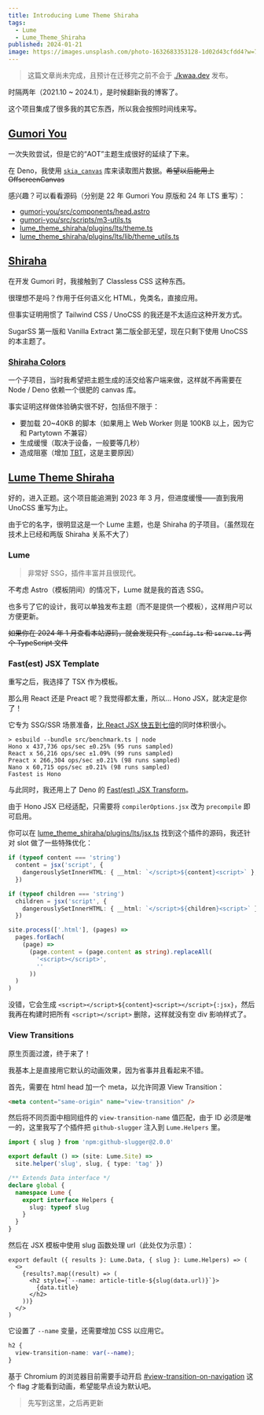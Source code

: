 ```yaml
---
title: Introducing Lume Theme Shiraha
tags:
  - Lume
  - Lume_Theme_Shiraha
published: 2024-01-21
image: https://images.unsplash.com/photo-1632683353128-1d02d43cfdd4?w=720
---
```


> 这篇文章尚未完成，且预计在迁移完之前不会于 [./kwaa.dev](https://kwaa.dev) 发布。

时隔两年（2021.10 ~ 2024.1），是时候翻新我的博客了。

这个项目集成了很多我的其它东西，所以我会按照时间线来写。

## [Gumori You](https://github.com/importantimport/gumori-you)

一次失败尝试，但是它的“AOT”主题生成很好的延续了下来。

在 Deno，我使用 [`skia_canvas`](https://deno.land/x/skia_canvas) 库来读取图片数据。~~希望以后能用上 OffscreenCanvas~~

感兴趣？可以看看源码（分别是 22 年 Gumori You 原版和 24 年 LTS 重写）：

- [gumori-you/src/components/head.astro](https://github.com/importantimport/gumori-you/blob/main/src/components/head.astro)
- [gumori-you/src/scripts/m3-utils.ts](https://github.com/importantimport/gumori-you/blob/main/src/scripts/m3-utils.ts)
- [lume_theme_shiraha/plugins/lts/theme.ts](https://github.com/importantimport/lume_theme_shiraha/blob/main/plugins/lts/theme.ts)
- [lume_theme_shiraha/plugins/lts/lib/theme_utils.ts](https://github.com/importantimport/lume_theme_shiraha/blob/main/plugins/lts/lib/theme_utils.ts)

## [Shiraha](https://github.com/importantimport/shiraha)

在开发 Gumori 时，我接触到了 Classless CSS 这种东西。

很理想不是吗？作用于任何语义化 HTML，免类名，直接应用。

但事实证明用惯了 Tailwind CSS / UnoCSS 的我还是不太适应这种开发方式。

SugarSS 第一版和 Vanilla Extract 第二版全部无望，现在只剩下使用 UnoCSS 的本主题了。

### [Shiraha Colors](https://github.com/importantimport/shiraha/tree/main/packages/shiraha-colors)

一个子项目，当时我希望把主题生成的活交给客户端来做，这样就不再需要在 Node / Deno 依赖一个很肥的 canvas 库。

事实证明这样做体验确实很不好，包括但不限于：

- 要加载 20~40KB 的脚本（如果用上 Web Worker 则是 100KB 以上，因为它和 Partytown 不兼容）
- 生成缓慢（取决于设备，一般要等几秒）
- 造成阻塞（增加 [TBT](https://web.dev/articles/tbt)，这是主要原因）

## [Lume Theme Shiraha](https://github.com/importantimport/lume_theme_shiraha)

好的，进入正题。这个项目能追溯到 2023 年 3 月，但进度缓慢——直到我用 UnoCSS 重写为止。

由于它的名字，很明显这是一个 Lume 主题，也是 Shiraha 的子项目。（虽然现在技术上已经和两版 Shiraha 关系不大了）

### Lume

> 非常好 SSG，插件丰富并且很现代。

不考虑 Astro（模板阴间）的情况下，Lume 就是我的首选 SSG。

也多亏了它的设计，我可以单独发布主题（而不是提供一个模板），这样用户可以方便更新。

~~如果你在 2024 年 1 月查看本站源码，就会发现只有 `_config.ts` 和 `serve.ts` 两个 TypeScript 文件~~

### Fast(est) JSX Template

重写之后，我选择了 TSX 作为模板。

那么用 React 还是 Preact 呢？我觉得都太重，所以... Hono JSX，就决定是你了！

它专为 SSG/SSR 场景准备，[比 React JSX 快五到七倍](https://github.com/honojs/hono/pull/1768)的同时体积很小。

```
> esbuild --bundle src/benchmark.ts | node
Hono x 437,736 ops/sec ±0.25% (95 runs sampled)
React x 56,216 ops/sec ±1.09% (99 runs sampled)
Preact x 266,304 ops/sec ±0.21% (98 runs sampled)
Nano x 60,715 ops/sec ±0.21% (98 runs sampled)
Fastest is Hono
```

与此同时，我还用上了 Deno 的 [Fast(est) JSX Transform](https://deno.com/blog/v1.38#fastest-jsx-transform)。

由于 Hono JSX 已经适配，只需要将 `compilerOptions.jsx` 改为 `precompile` 即可启用。

你可以在 [lume_theme_shiraha/plugins/lts/jsx.ts](https://github.com/importantimport/lume_theme_shiraha/blob/main/plugins/lts/jsx.ts) 找到这个插件的源码，我还针对 slot 做了一些特殊优化：

```ts
if (typeof content === 'string')
  content = jsx('script', {
    dangerouslySetInnerHTML: { __html: `</script>${content}<script>` },
  })

if (typeof children === 'string')
  children = jsx('script', {
    dangerouslySetInnerHTML: { __html: `</script>${children}<script>` },
  })

site.process(['.html'], (pages) =>
  pages.forEach(
    (page) =>
      (page.content = (page.content as string).replaceAll(
        '<script></script>',
        ''
      ))
  )
)
```

没错，它会生成 `<script></script>${content}<script></script>{:jsx}`，然后我再在构建时把所有 `<script></script>` 删除，这样就没有空 div 影响样式了。

### View Transitions

原生页面过渡，终于来了！

我基本上是直接用它默认的动画效果，因为省事并且看起来不错。

首先，需要在 html head 加一个 meta，以允许同源 View Transition：

```html
<meta content="same-origin" name="view-transition" />
```

然后将不同页面中相同组件的 `view-transition-name` 值匹配，由于 ID 必须是唯一的，这里我写了个插件把 `github-slugger` 注入到 `Lume.Helpers` 里。

```ts title="plugins/helpers/slug.ts"
import { slug } from 'npm:github-slugger@2.0.0'

export default () => (site: Lume.Site) =>
  site.helper('slug', slug, { type: 'tag' })

/** Extends Data interface */
declare global {
  namespace Lume {
    export interface Helpers {
      slug: typeof slug
    }
  }
}
```

然后在 JSX 模板中使用 slug 函数处理 url（此处仅为示意）：

```tsx
export default ({ results }: Lume.Data, { slug }: Lume.Helpers) => (
  <>
    {results?.map((result) => (
      <h2 style={`--name: article-title-${slug(data.url)}`}>
        {data.title}
      </h2>
    ))}
  </>
)
```

它设置了 `--name` 变量，还需要增加 CSS 以应用它。

```css
h2 {
  view-transition-name: var(--name);
}
```

基于 Chromium 的浏览器目前需要手动开启 [#view-transition-on-navigation](chrome://flags/#view-transition-on-navigation) 这个 flag 才能看到动画，希望能早点设为默认吧。

> 先写到这里，之后再更新
